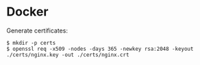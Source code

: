 # Docker

Generate certificates:

```
$ mkdir -p certs
$ openssl req -x509 -nodes -days 365 -newkey rsa:2048 -keyout ./certs/nginx.key -out ./certs/nginx.crt
```
